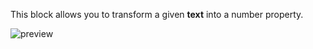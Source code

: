 This block allows you to transform a given **text** into a number property.

![preview](/images/expressions/parseFloat-en.png)